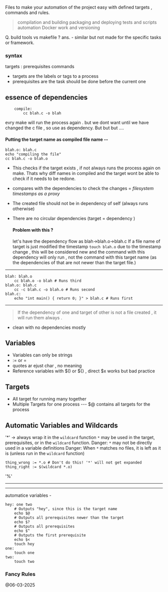 Files to make your automation of the project easy with defined targets , commands and rules.
> compilation  and building
> packaging and deploying
> tests and scripts automation
> Docker work and versioning 


Q. build tools vs makefile ?
ans. - similar but not made for the specific tasks or framework.

### syntax 
targets : prerequisites
	commands
* targets are the labels or tags to a process
* prerequisites are the task should be done before the current one

## essence of dependencies
```
	compile:
		cc blah.c -o blah
```
evry make will run the process again . but we dont want until we have changed the c file , so use as dependency. But but but .... 

#### Putting the target name as compiled file name --
```
blah.o: blah.c
echo "compiling the file"
cc blah.c -o blah.o
```
* This checks if the target exists , if not always runs the process again on make. Thats why diff names in compiled and the target wont be able to check if it needs to be redone.
* compares with the dependencies to check the changes = *filesystem timestamps as a proxy*
* The created file should not be in dependency of self (always runs otherwise)
* There are no circular dependencies (target = dependency )

	#### Problem with this ?
	let's have the dependency flow as blah->blah.o->blah.c
		If a file name of target is just modified the timestamp 
				``` touch blah.o ```
	due to the timestamp change , this will be considered new and the command with this dependency will only run , not the command with this target name (as the dependencies of that are not newer than the target file.)
---
```
blah: blah.o 
	cc blah.o -o blah # Runs third 
blah.o: blah.c 
	cc -c blah.c -o blah.o # Runs second 
blah.c: 
	echo "int main() { return 0; }" > blah.c # Runs first
```
---
> If the dependency of one and target of other is not a file created , it will run them always .
* clean with no dependencies mostly
## Variables
* Variables can only be strings
* := or = 
* quotes ar ejust char , no meaning
* Reference variables with $() or ${} , direct $x works but bad practice

## Targets
* All target for running many together
* Multiple Targets for one process  --- $@ contains all targets for the process
## Automatic Variables and Wildcards
'\*' ->
		always wrap it in the `wildcard` function
		`*` may be used in the target, prerequisites, or in the `wildcard` function.
		Danger: `*` may not be directly used in a variable definitions
		Danger: When `*` matches no files, it is left as it is (unless run in the `wildcard` function)
```
thing_wrong := *.o # Don't do this! '*' will not get expanded thing_right := $(wildcard *.o)
```
'\%'

___

---
automatice variables - 
```
hey: one two 
	# Outputs "hey", since this is the target name 
	echo $@
	# Outputs all prerequisites newer than the target 
	echo $? 
	# Outputs all prerequisites 
	echo $^ 
	# Outputs the first prerequisite 
	echo $< 
	touch hey 
one: 
	touch one 
two: 
	touch two
```


### Fancy Rules


@06-03-2025 

